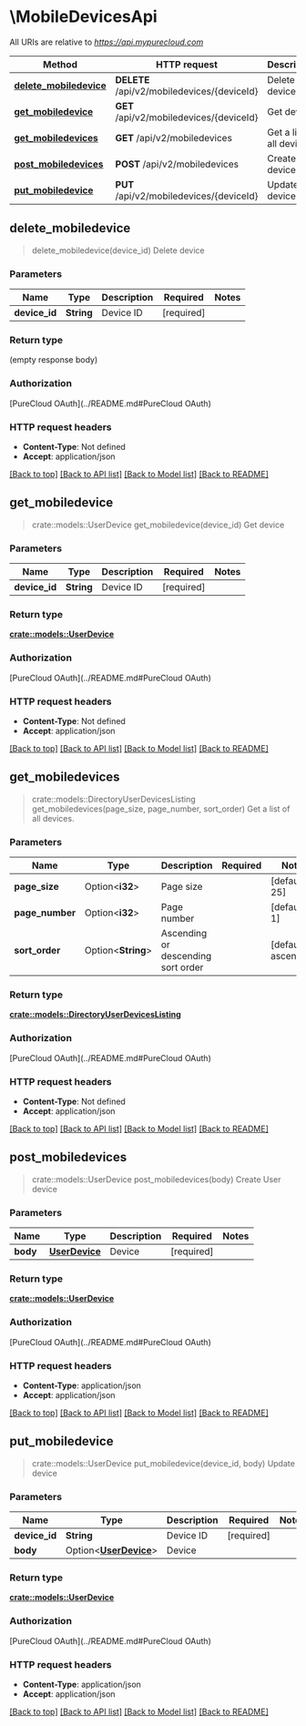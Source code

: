 # \MobileDevicesApi

All URIs are relative to *https://api.mypurecloud.com*

Method | HTTP request | Description
------------- | ------------- | -------------
[**delete_mobiledevice**](MobileDevicesApi.md#delete_mobiledevice) | **DELETE** /api/v2/mobiledevices/{deviceId} | Delete device
[**get_mobiledevice**](MobileDevicesApi.md#get_mobiledevice) | **GET** /api/v2/mobiledevices/{deviceId} | Get device
[**get_mobiledevices**](MobileDevicesApi.md#get_mobiledevices) | **GET** /api/v2/mobiledevices | Get a list of all devices.
[**post_mobiledevices**](MobileDevicesApi.md#post_mobiledevices) | **POST** /api/v2/mobiledevices | Create User device
[**put_mobiledevice**](MobileDevicesApi.md#put_mobiledevice) | **PUT** /api/v2/mobiledevices/{deviceId} | Update device



## delete_mobiledevice

> delete_mobiledevice(device_id)
Delete device

### Parameters


Name | Type | Description  | Required | Notes
------------- | ------------- | ------------- | ------------- | -------------
**device_id** | **String** | Device ID | [required] |

### Return type

 (empty response body)

### Authorization

[PureCloud OAuth](../README.md#PureCloud OAuth)

### HTTP request headers

- **Content-Type**: Not defined
- **Accept**: application/json

[[Back to top]](#) [[Back to API list]](../README.md#documentation-for-api-endpoints) [[Back to Model list]](../README.md#documentation-for-models) [[Back to README]](../README.md)


## get_mobiledevice

> crate::models::UserDevice get_mobiledevice(device_id)
Get device

### Parameters


Name | Type | Description  | Required | Notes
------------- | ------------- | ------------- | ------------- | -------------
**device_id** | **String** | Device ID | [required] |

### Return type

[**crate::models::UserDevice**](UserDevice.md)

### Authorization

[PureCloud OAuth](../README.md#PureCloud OAuth)

### HTTP request headers

- **Content-Type**: Not defined
- **Accept**: application/json

[[Back to top]](#) [[Back to API list]](../README.md#documentation-for-api-endpoints) [[Back to Model list]](../README.md#documentation-for-models) [[Back to README]](../README.md)


## get_mobiledevices

> crate::models::DirectoryUserDevicesListing get_mobiledevices(page_size, page_number, sort_order)
Get a list of all devices.

### Parameters


Name | Type | Description  | Required | Notes
------------- | ------------- | ------------- | ------------- | -------------
**page_size** | Option<**i32**> | Page size |  |[default to 25]
**page_number** | Option<**i32**> | Page number |  |[default to 1]
**sort_order** | Option<**String**> | Ascending or descending sort order |  |[default to ascending]

### Return type

[**crate::models::DirectoryUserDevicesListing**](DirectoryUserDevicesListing.md)

### Authorization

[PureCloud OAuth](../README.md#PureCloud OAuth)

### HTTP request headers

- **Content-Type**: Not defined
- **Accept**: application/json

[[Back to top]](#) [[Back to API list]](../README.md#documentation-for-api-endpoints) [[Back to Model list]](../README.md#documentation-for-models) [[Back to README]](../README.md)


## post_mobiledevices

> crate::models::UserDevice post_mobiledevices(body)
Create User device

### Parameters


Name | Type | Description  | Required | Notes
------------- | ------------- | ------------- | ------------- | -------------
**body** | [**UserDevice**](UserDevice.md) | Device | [required] |

### Return type

[**crate::models::UserDevice**](UserDevice.md)

### Authorization

[PureCloud OAuth](../README.md#PureCloud OAuth)

### HTTP request headers

- **Content-Type**: application/json
- **Accept**: application/json

[[Back to top]](#) [[Back to API list]](../README.md#documentation-for-api-endpoints) [[Back to Model list]](../README.md#documentation-for-models) [[Back to README]](../README.md)


## put_mobiledevice

> crate::models::UserDevice put_mobiledevice(device_id, body)
Update device

### Parameters


Name | Type | Description  | Required | Notes
------------- | ------------- | ------------- | ------------- | -------------
**device_id** | **String** | Device ID | [required] |
**body** | Option<[**UserDevice**](UserDevice.md)> | Device |  |

### Return type

[**crate::models::UserDevice**](UserDevice.md)

### Authorization

[PureCloud OAuth](../README.md#PureCloud OAuth)

### HTTP request headers

- **Content-Type**: application/json
- **Accept**: application/json

[[Back to top]](#) [[Back to API list]](../README.md#documentation-for-api-endpoints) [[Back to Model list]](../README.md#documentation-for-models) [[Back to README]](../README.md)

